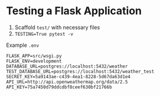 # Testing a Flask Application

1. Scaffold `test/` with necessary files
1. `TESTING=True pytest -v`


Example `.env` 
```dotenv
FLASK_APP=src/wsgi.py
FLASK_ENV=development
DATABASE_URL=postgres://localhost:5432/weather
TEST_DATABASE_URL=postgres://localhost:5432/weather_test
SECRET_KEY=5a9143ae-c439-4ea1-8228-5d67da63d1e4
API_URL=http://api.openweathermap.org/data/2.5
API_KEY=75a7450d79ddcdbf8ceef630bf21766b
```
